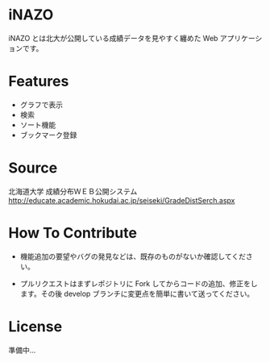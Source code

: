 # iNAZO

iNAZO とは北大が公開している成績データを見やすく纏めた Web アプリケーションです。

# Features

- グラフで表示
- 検索
- ソート機能
- ブックマーク登録

# Source

北海道大学 成績分布ＷＥＢ公開システム
http://educate.academic.hokudai.ac.jp/seiseki/GradeDistSerch.aspx

# How To Contribute

- 機能追加の要望やバグの発見などは、既存のものがないか確認してください。

- プルリクエストはまずレポジトリに Fork してからコードの追加、修正をします。その後 develop ブランチに変更点を簡単に書いて送ってください。

# License

準備中...
